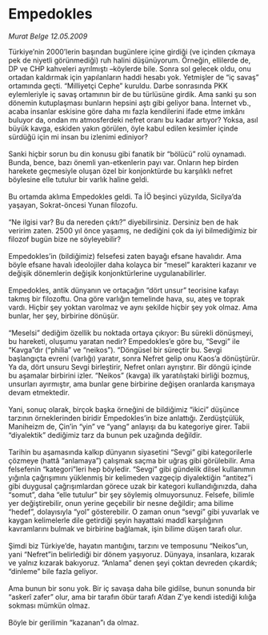 # Empedokles

*Murat Belge 12.05.2009*

<div class="taraf_structure_2col_1zq">
<div class="margen_n">



 <p>Türkiye’nin 2000’lerin başından bugünlere içine girdiği (ve içinden çıkmaya pek de niyetli görünmediği) ruh halini düşünüyorum. Örneğin, ellilerde de, DP ve CHP kahveleri ayrılmıştı –köylerde bile. Sonra sol gelecek oldu, onu ortadan kaldırmak için yapılanların haddi hesabı yok. Yetmişler de “iç savaş” ortamında geçti. “Milliyetçi Cephe” kuruldu. Darbe sonrasında PKK eylemleriyle iç savaş ortamının bir de bu türlüsüne girdik. Ama sanki şu son dönemin kutuplaşması bunların hepsini aştı gibi geliyor bana. İnternet vb., acaba insanlar eskisine göre daha mı fazla kendilerini ifade etme imkânı buluyor da, ondan mı atmosferdeki nefret oranı bu kadar artıyor? Yoksa, asıl büyük kavga, eskiden yakın görülen, öyle kabul edilen kesimler içinde sürdüğü için mi insan bu izlenimi ediniyor? <br/><br/>Sanki hiçbir sorun bu din konusu gibi fanatik bir “bölücü” rolü oynamadı. Bunda, bence, bazı önemli yan-etkenlerin payı var. Onların hep birden harekete geçmesiyle oluşan özel bir konjonktürde bu karşılıklı nefret böylesine elle tutulur bir varlık haline geldi. <br/><br/>Bu ortamda aklıma Empedokles geldi. Ta İÖ beşinci yüzyılda, Sicilya’da yaşayan, Sokrat-öncesi Yunan filozofu. <br/><br/>“Ne ilgisi var? Bu da nereden çıktı?” diyebilirsiniz. Dersiniz ben de hak veririm zaten. 2500 yıl önce yaşamış, ne dediğini çok da iyi bilmediğimiz bir filozof bugün bize ne söyleyebilir? <br/><br/>Empedokles’in (bildiğimiz) felsefesi zaten bayağı efsane havalıdır. Ama böyle efsane havalı ideolojiler daha kolayca bir “mesel” karakteri kazanır ve değişik dönemlerin değişik konjonktürlerine uygulanabilirler. <br/><br/>Empedokles, antik dünyanın ve ortaçağın “dört unsur” teorisine kafayı takmış bir filozoftu. Ona göre varlığın temelinde hava, su, ateş ve toprak vardı. Hiçbir şey yoktan varolmaz ve aynı şekilde hiçbir şey yok olmaz. Ama bunlar, her şey, birbirine dönüşür. <br/><br/>“Meselsi” dediğim özellik bu noktada ortaya çıkıyor: Bu sürekli dönüşmeyi, bu hareketi, oluşumu yaratan nedir? Empedokles’e göre bu, “Sevgi” ile “Kavga”dır (“philia” ve “neikos”). “Döngüsel bir süreçtir bu. Sevgi başlangıçta evreni (varlığı) yaratır, sonra Nefret gelip onu Kaos’a dönüştürür. Ya da, dört unsuru Sevgi birleştirir, Nefret onları ayrıştırır. Bir döngü içinde bu aşamalar birbirini izler. “Neikos” (kavga) ilk yaratılıştaki birliği bozmuş, unsurları ayırmıştır, ama bunlar gene birbirine değişen oranlarda karışmaya devam etmektedir. <br/><br/>Yani, sonuç olarak, birçok başka örneğini de bildiğimiz “ikici” düşünce tarzının örneklerinden biridir Empedokles’in bize anlattığı. Zerdüştçülük, Maniheizm de, Çin’in “yin” ve “yang” anlayışı da bu kategoriye girer. Tabii “diyalektik” dediğimiz tarz da bunun pek uzağında değildir. <br/><br/>Tarihin bu aşamasında kalkıp dünyanın siyasetini “Sevgi” gibi kategorilerle çözmeye (hattâ “anlamaya”) çalışmak saçma bir uğraş gibi görülebilir. Ama felsefenin “kategori”leri hep böyledir. “Sevgi” gibi gündelik dilsel kullanımın yığınla çağrışımını yüklenmiş bir kelimeden vazgeçip diyalektiğin “antitez”i gibi duygusal çağrışımlardan görece uzak bir kategori kullandığınızda, daha “somut”, daha “elle tutulur” bir şey söylemiş olmuyorsunuz. Felsefe, bilimle yer değiştirebilir, onun yerine geçebilir bir nesne değildir; ama bilime “hedef”, dolayısıyla “yol” gösterebilir. O zaman onun “sevgi” gibi yuvarlak ve kaygan kelimelerle dile getirdiği şeyin hayattaki maddî karşılığının kavramlarını bulmak ve birbirine bağlamak, işin bilime düşen tarafı olur. <br/><br/>Şimdi biz Türkiye’de, hayatın mantığını, tarzını ve temposunu “Neikos”un, yani “Nefret”in belirlediği bir dönem yaşıyoruz. Dünyaya, insanlara, kızarak ve yalnız kızarak bakıyoruz. “Anlama” denen şeyi çoktan devreden çıkardık; “dinleme” bile fazla geliyor. <br/><br/>Ama bunun bir sonu yok. Bir iç savaşa daha bile gidilse, bunun sonunda bir “askerî zafer” olur, ama bir tarafın öbür tarafı A’dan Z’ye kendi istediği kılığa sokması mümkün olmaz. <br/><br/>Böyle bir gerilimin “kazanan”ı da olmaz.</p>

<br/>


<div id="taraf_not">
</div>

</div>


</div>
